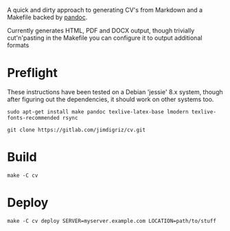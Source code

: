 A quick and dirty approach to generating CV's from Markdown and a Makefile backed by [pandoc](http://pandoc.org).

Currently generates HTML, PDF and DOCX output, though trivially cut'n'pasting in the Makefile you can configure it to output additional formats

# Preflight

These instructions have been tested on a Debian 'jessie' 8.x system, though after figuring out the dependencies, it should work on other systems too.

    sudo apt-get install make pandoc texlive-latex-base lmodern texlive-fonts-recommended rsync

    git clone https://gitlab.com/jimdigriz/cv.git

# Build

    make -C cv

# Deploy

    make -C cv deploy SERVER=myserver.example.com LOCATION=path/to/stuff
